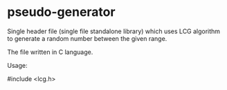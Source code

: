 # pseudo-generator

Single header file (single file standalone library) which uses LCG algorithm to generate a random number
between the given range.

The file written in C language.

Usage:


  #include <lcg.h>


#

